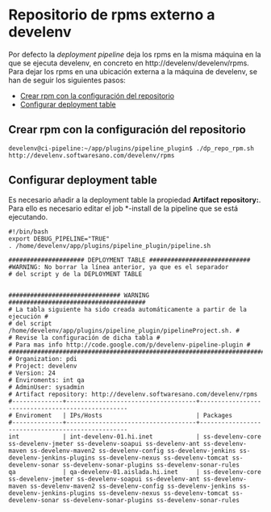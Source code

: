 Repositorio de rpms externo a develenv
======================================

Por defecto la *deployment pipeline* deja los rpms en la misma máquina en la
que se ejecuta develenv, en concreto en http://develenv/develenv/rpms. Para dejar los rpms en una ubicación externa a la máquina de develenv, se han de seguir los siguientes pasos:

* [Crear rpm con la configuración del repositorio](#Crear_rpm_con_la_configuracin_del_repositorio)
* [Configurar deployment table](Configurar_deployment_table)

Crear rpm con la configuración del repositorio
----------------------------------------------

```
develenv@ci-pipeline:~/app/plugins/pipeline_plugin$ ./dp_repo_rpm.sh http://develenv.softwaresano.com/develenv/rpms
```
Configurar deployment table
---------------------------
Es necesario añadir a la deployment table la propiedad  **Artifact repository:**. Para ello es necesario editar el job *-install de la pipeline que
se está ejecutando.

```
#!/bin/bash
export DEBUG_PIPELINE="TRUE"
. /home/develenv/app/plugins/pipeline_plugin/pipeline.sh

##################### DEPLOYMENT TABLE ############################
#WARNING: No borrar la línea anterior, ya que es el separador
# del script y de la DEPLOYMENT TABLE


############################### WARNING ######################################
# La tabla siguiente ha sido creada automáticamente a partir de la ejecución #
# del script /home/develenv/app/plugins/pipeline_plugin/pipelineProject.sh. #
# Revise la configuración de dicha tabla #
# Para mas info http://code.google.com/p/develenv-pipeline-plugin #
##############################################################################
# Organization: pdi 
# Project: develenv
# Version: 24
# Enviroments: int qa
# AdminUser: sysadmin
# Artifact repository: http://develenv.softwaresano.com/develenv/rpms 
#--------------+------------------------------------+--------------------------------------------------
# Enviroment   | IPs/Hosts                          | Packages
#--------------+------------------------------------+--------------------------------------------------
int            | int-develenv-01.hi.inet            | ss-develenv-core ss-develenv-jmeter ss-develenv-soapui ss-develenv-ant ss-develenv-maven ss-develenv-maven2 ss-develenv-config ss-develenv-jenkins ss-develenv-jenkins-plugins ss-develenv-nexus ss-develenv-tomcat ss-develenv-sonar ss-develenv-sonar-plugins ss-develenv-sonar-rules
qa             | qa-develenv-01.aislada.hi.inet     | ss-develenv-core ss-develenv-jmeter ss-develenv-soapui ss-develenv-ant ss-develenv-maven ss-develenv-maven2 ss-develenv-config ss-develenv-jenkins ss-develenv-jenkins-plugins ss-develenv-nexus ss-develenv-tomcat ss-develenv-sonar ss-develenv-sonar-plugins ss-develenv-sonar-rules
```
